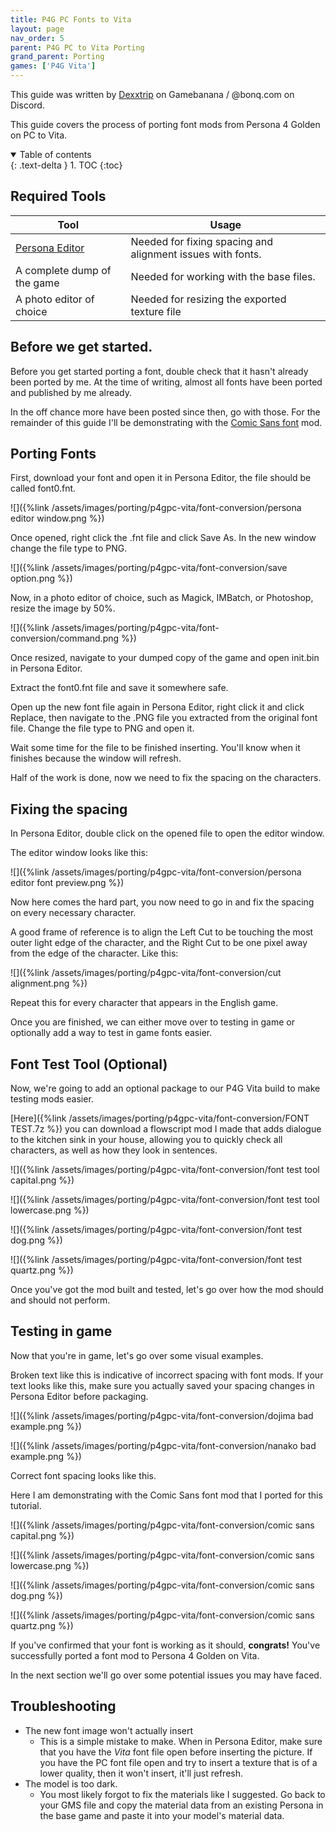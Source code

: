 ```yaml
---
title: P4G PC Fonts to Vita
layout: page
nav_order: 5
parent: P4G PC to Vita Porting
grand_parent: Porting
games: ['P4G Vita']
---
```


This guide was written by [Dexxtrip](https://gamebanana.com/members/2225195) on Gamebanana / @bonq.com on Discord.

This guide covers the process of porting font mods from Persona 4 Golden on PC to Vita.

<details open markdown="block">
  <summary>
    Table of contents
  </summary>
  {: .text-delta }
1. TOC
{:toc}
</details>

## Required Tools

| Tool      | Usage |
| ----------- | ----------- |
| [Persona Editor](https://github.com/Secre-C/PersonaEditor)      | Needed for fixing spacing and alignment issues with fonts.      |
| A complete dump of the game      | Needed for working with the base files.      |
| A photo editor of choice      | Needed for resizing the exported texture file   |

## Before we get started.

Before you get started porting a font, double check that it hasn't already been ported by me. At the time of writing, almost all fonts have been ported and published by me already. 

In the off chance more have been posted since then, go with those. For the remainder of this guide I'll be demonstrating with the [Comic Sans font](https://gamebanana.com/mods/50869) mod.

## Porting Fonts

First, download your font and open it in Persona Editor, the file should be called font0.fnt. 

![]({%link /assets/images/porting/p4gpc-vita/font-conversion/persona editor window.png %})

Once opened, right click the .fnt file and click Save As. In the new window change the file type to PNG.

![]({%link /assets/images/porting/p4gpc-vita/font-conversion/save option.png %})

Now, in a photo editor of choice, such as Magick, IMBatch, or Photoshop, resize the image by 50%.

![]({%link /assets/images/porting/p4gpc-vita/font-conversion/command.png %})

Once resized, navigate to your dumped copy of the game and open init.bin in Persona Editor. 

Extract the font0.fnt file and save it somewhere safe.

Open up the new font file again in Persona Editor, right click it and click Replace, then navigate to the .PNG file you extracted from the original font file. Change the file type to PNG and open it.

Wait some time for the file to be finished inserting. You'll know when it finishes because the window will refresh.

Half of the work is done, now we need to fix the spacing on the characters.

## Fixing the spacing

In Persona Editor, double click on the opened file to open the editor window.

The editor window looks like this:

![]({%link /assets/images/porting/p4gpc-vita/font-conversion/persona editor font preview.png %})

Now here comes the hard part, you now need to go in and fix the spacing on every necessary character.

A good frame of reference is to align the Left Cut to be touching the most outer light edge of the character, and the Right Cut to be one pixel away from the edge of the character. Like this:

![]({%link /assets/images/porting/p4gpc-vita/font-conversion/cut alignment.png %})

Repeat this for every character that appears in the English game.

Once you are finished, we can either move over to testing in game or optionally add a way to test in game fonts easier.

## Font Test Tool (Optional)

Now, we're going to add an optional package to our P4G Vita build to make testing mods easier. 

[Here]({%link /assets/images/porting/p4gpc-vita/font-conversion/FONT TEST.7z %}) you can download a flowscript mod I made that adds dialogue to the kitchen sink in your house, allowing you to quickly check all characters, as well as how they look in sentences. 

![]({%link /assets/images/porting/p4gpc-vita/font-conversion/font test tool capital.png %})

![]({%link /assets/images/porting/p4gpc-vita/font-conversion/font test tool lowercase.png %})

![]({%link /assets/images/porting/p4gpc-vita/font-conversion/font test dog.png %})

![]({%link /assets/images/porting/p4gpc-vita/font-conversion/font test quartz.png %})

Once you've got the mod built and tested, let's go over how the mod should and should not perform.

## Testing in game

Now that you're in game, let's go over some visual examples.

Broken text like this is indicative of incorrect spacing with font mods. If your text looks like this, make sure you actually saved your spacing changes in Persona Editor before packaging.

![]({%link /assets/images/porting/p4gpc-vita/font-conversion/dojima bad example.png %})

![]({%link /assets/images/porting/p4gpc-vita/font-conversion/nanako bad example.png %})

Correct font spacing looks like this. 

Here I am demonstrating with the Comic Sans font mod that I ported for this tutorial.

![]({%link /assets/images/porting/p4gpc-vita/font-conversion/comic sans capital.png %})

![]({%link /assets/images/porting/p4gpc-vita/font-conversion/comic sans lowercase.png %})

![]({%link /assets/images/porting/p4gpc-vita/font-conversion/comic sans dog.png %})

![]({%link /assets/images/porting/p4gpc-vita/font-conversion/comic sans quartz.png %})

If you've confirmed that your font is working as it should, **congrats!** You've successfully ported a font mod to Persona 4 Golden on Vita.

In the next section we'll go over some potential issues you may have faced.

## Troubleshooting

* The new font image won't actually insert
  * This is a simple mistake to make. When in Persona Editor, make sure that you have the *Vita* font file open before inserting the picture. If you have the PC font file open and try to insert a texture that is of a lower quality, then it won't insert, it'll just refresh.
* The model is too dark.
  * You most likely forgot to fix the materials like I suggested. Go back to your GMS file and copy the material data from an existing Persona in the base game and paste it into your model's material data.







